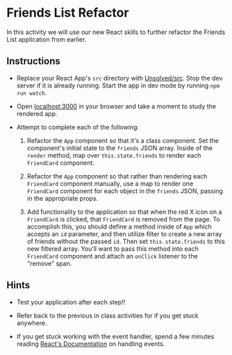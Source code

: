 # Friends List Refactor

In this activity we will use our new React skills to further refactor the Friends List application from earlier.

## Instructions

- Replace your React App's `src` directory with [Unsolved/src](Unsolved/src). Stop the dev server if it is already running. Start the app in dev mode by running `npm run watch`.

- Open [localhost:3000](http://localhost:3000) in your browser and take a moment to study the rendered app.

- Attempt to complete each of the following:

  1. Refactor the `App` component so that it's a class component. Set the component's initial state to the `friends` JSON array. Inside of the `render` method, map over `this.state.friends` to render each `FriendCard` component.

  2. Refactor the `App` component so that rather than rendering each `FriendCard` component manually, use a map to render one `FriendCard` component for each object in the `friends` JSON, passing in the appropriate props.

  3. Add functionality to the application so that when the red X icon on a `FriendCard` is clicked, that `FriendCard` is removed from the page. To accomplish this, you should define a method inside of `App` which accepts an `id` parameter, and then utilize filter to create a new array of friends without the passed `id`. Then set `this.state.friends` to this new filtered array. You'll want to pass this method into each `FriendCard` component and attach an `onClick` listener to the "remove" span.

## Hints

- Test your application after each step!!

- Refer back to the previous in class activities for if you get stuck anywhere.

- If you get stuck working with the event handler, spend a few minutes reading [React's Documentation](https://facebook.github.io/react/docs/handling-events.html) on handling events.

